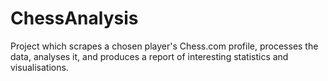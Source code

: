# ChessAnalysis
Project which scrapes a chosen player's Chess.com profile, processes the data, analyses it, and produces a report of interesting statistics and visualisations.
